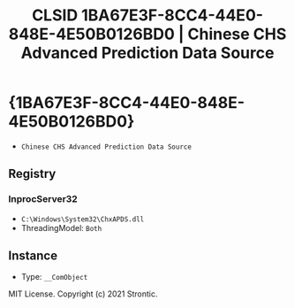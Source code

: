 ﻿---
title: "CLSID 1BA67E3F-8CC4-44E0-848E-4E50B0126BD0 | Chinese CHS Advanced Prediction Data Source"
excerpt: What is COM-Object CLSID 1BA67E3F-8CC4-44E0-848E-4E50B0126BD0?
---

# {1BA67E3F-8CC4-44E0-848E-4E50B0126BD0}

* `Chinese CHS Advanced Prediction Data Source`

## Registry


### InprocServer32

* `C:\Windows\System32\ChxAPDS.dll`
* ThreadingModel: `Both`

## Instance

* Type: `__ComObject`

MIT License. Copyright (c) 2021 Strontic.


